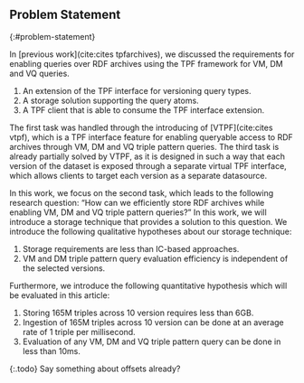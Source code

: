 ## Problem Statement
{:#problem-statement}

In [previous work](cite:cites tpfarchives), we discussed the requirements for enabling queries over RDF archives using the TPF framework
for VM, DM and VQ queries.
<ol>
    <li>An extension of the TPF interface for versioning query types.</li>
    <li>A storage solution supporting the query atoms.</li>
    <li>A TPF client that is able to consume the TPF interface extension.</li>
</ol>
The first task was handled through the introducing of [VTPF](cite:cites vtpf),
which is a TPF interface feature for enabling queryable access to RDF archives through VM, DM and VQ triple pattern queries.
The third task is already partially solved by VTPF, as it is designed in such a way that each version of the dataset
is exposed through a separate virtual TPF interface, which allows clients to target each version as a separate datasource.

In this work, we focus on the second task, which leads to the following research question:
<q id="research-question">How can we efficiently store RDF archives while enabling VM, DM and VQ triple pattern queries?</q>
In this work, we will introduce a storage technique that provides a solution to this question.
We introduce the following qualitative hypotheses about our storage technique:
<ol>
    <li id="hypothesis-qualitative-storage">Storage requirements are less than IC-based approaches.</li>
    <li id="hypothesis-qualitative-querying">VM and DM triple pattern query evaluation efficiency is independent of the selected versions.</li>
</ol>
Furthermore, we introduce the following quantitative hypothesis which will be evaluated in this article:
<ol>
    <li id="hypothesis-quantitative-storage">Storing 165M triples across 10 version requires less than 6GB.</li>
    <li id="hypothesis-quantitative-ingestion">Ingestion of 165M triples across 10 version can be done at an average rate of 1 triple per millisecond.</li>
    <li id="hypothesis-quantitative-querying">Evaluation of any VM, DM and VQ triple pattern query can be done in less than 10ms.</li>
</ol>

{:.todo}
Say something about offsets already?